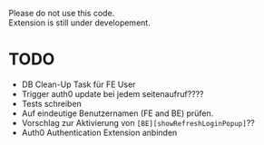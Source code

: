 Please do not use this code.<br/>
Extension is still under developement.

# TODO
- DB Clean-Up Task für FE User
- Trigger auth0 update bei jedem seitenaufruf????
- Tests schreiben
- Auf eindeutige Benutzernamen (FE and BE) prüfen.
- Vorschlag zur Aktivierung von ```[BE][showRefreshLoginPopup]```??
- Auth0 Authentication Extension anbinden